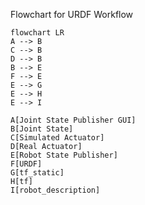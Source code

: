 Flowchart for URDF Workflow
```mermaid
flowchart LR
A --> B
C --> B
D --> B
B --> E
F --> E
E --> G
E --> H
E --> I

A[Joint State Publisher GUI]
B[Joint State]
C[Simulated Actuator]
D[Real Actuator]
E[Robot State Publisher]
F[URDF]
G[tf_static]
H[tf]
I[robot_description]
```
